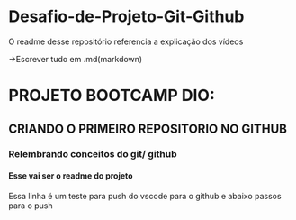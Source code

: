 # Desafio-de-Projeto-Git-Github
O readme desse repositório referencia a explicação dos vídeos

->Escrever tudo em .md(markdown)

# PROJETO BOOTCAMP DIO:

## CRIANDO O PRIMEIRO REPOSITORIO NO GITHUB

### Relembrando conceitos do git/ github

#### Esse vai ser o readme do projeto

Essa linha é um teste para push do vscode para o github e abaixo passos para o push

